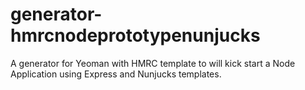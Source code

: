 # generator-hmrcnodeprototypenunjucks
A generator for Yeoman with HMRC template to will kick start a Node Application using Express and Nunjucks templates.
